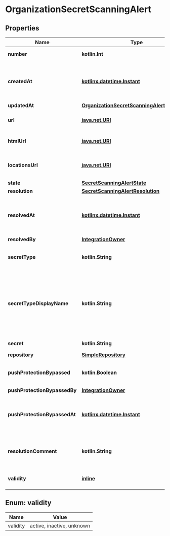 
# OrganizationSecretScanningAlert

## Properties
Name | Type | Description | Notes
------------ | ------------- | ------------- | -------------
**number** | **kotlin.Int** | The security alert number. |  [optional] [readonly]
**createdAt** | [**kotlinx.datetime.Instant**](kotlinx.datetime.Instant.md) | The time that the alert was created in ISO 8601 format: &#x60;YYYY-MM-DDTHH:MM:SSZ&#x60;. |  [optional] [readonly]
**updatedAt** | [**OrganizationSecretScanningAlertUpdatedAt**](OrganizationSecretScanningAlertUpdatedAt.md) |  |  [optional]
**url** | [**java.net.URI**](java.net.URI.md) | The REST API URL of the alert resource. |  [optional] [readonly]
**htmlUrl** | [**java.net.URI**](java.net.URI.md) | The GitHub URL of the alert resource. |  [optional] [readonly]
**locationsUrl** | [**java.net.URI**](java.net.URI.md) | The REST API URL of the code locations for this alert. |  [optional]
**state** | [**SecretScanningAlertState**](SecretScanningAlertState.md) |  |  [optional]
**resolution** | [**SecretScanningAlertResolution**](SecretScanningAlertResolution.md) |  |  [optional]
**resolvedAt** | [**kotlinx.datetime.Instant**](kotlinx.datetime.Instant.md) | The time that the alert was resolved in ISO 8601 format: &#x60;YYYY-MM-DDTHH:MM:SSZ&#x60;. |  [optional]
**resolvedBy** | [**IntegrationOwner**](IntegrationOwner.md) |  |  [optional]
**secretType** | **kotlin.String** | The type of secret that secret scanning detected. |  [optional]
**secretTypeDisplayName** | **kotlin.String** | User-friendly name for the detected secret, matching the &#x60;secret_type&#x60;. For a list of built-in patterns, see \&quot;[Secret scanning patterns](https://docs.github.com/code-security/secret-scanning/secret-scanning-patterns#supported-secrets-for-advanced-security).\&quot; |  [optional]
**secret** | **kotlin.String** | The secret that was detected. |  [optional]
**repository** | [**SimpleRepository**](SimpleRepository.md) |  |  [optional]
**pushProtectionBypassed** | **kotlin.Boolean** | Whether push protection was bypassed for the detected secret. |  [optional]
**pushProtectionBypassedBy** | [**IntegrationOwner**](IntegrationOwner.md) |  |  [optional]
**pushProtectionBypassedAt** | [**kotlinx.datetime.Instant**](kotlinx.datetime.Instant.md) | The time that push protection was bypassed in ISO 8601 format: &#x60;YYYY-MM-DDTHH:MM:SSZ&#x60;. |  [optional]
**resolutionComment** | **kotlin.String** | The comment that was optionally added when this alert was closed |  [optional]
**validity** | [**inline**](#Validity) | The token status as of the latest validity check. |  [optional]


<a id="Validity"></a>
## Enum: validity
Name | Value
---- | -----
validity | active, inactive, unknown



